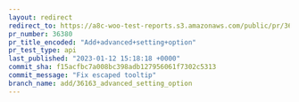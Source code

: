 ```yaml
---
layout: redirect
redirect_to: https://a8c-woo-test-reports.s3.amazonaws.com/public/pr/36380/api/index.html
pr_number: 36380
pr_title_encoded: "Add+advanced+setting+option"
pr_test_type: api
last_published: "2023-01-12 15:18:18 +0000"
commit_sha: f15acfbc7a008bc398adb127956061f7302c5313
commit_message: "Fix escaped tooltip"
branch_name: add/36163_advanced_setting_option
---
```

